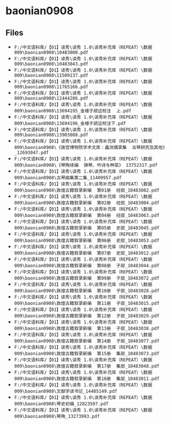 # baonian0908

## Files

- `F:/中文语料库/【01】读秀\读秀 1.0\读秀补充库（REPEAT）\数据009\baonian0908\10483000.pdf`
- `F:/中文语料库/【01】读秀\读秀 1.0\读秀补充库（REPEAT）\数据009\baonian0908\10483043.pdf`
- `F:/中文语料库/【01】读秀\读秀 1.0\读秀补充库（REPEAT）\数据009\baonian0908\11509137.pdf`
- `F:/中文语料库/【01】读秀\读秀 1.0\读秀补充库（REPEAT）\数据009\baonian0908\11765166.pdf`
- `F:/中文语料库/【01】读秀\读秀 1.0\读秀补充库（REPEAT）\数据009\baonian0908\12444286.pdf`
- `F:/中文语料库/【01】读秀\读秀 1.0\读秀补充库（REPEAT）\数据009\baonian0908\13694195_金楼子疏证校注  上.pdf`
- `F:/中文语料库/【01】读秀\读秀 1.0\读秀补充库（REPEAT）\数据009\baonian0908\13694196_金楼子疏证校注下.pdf`
- `F:/中文语料库/【01】读秀\读秀 1.0\读秀补充库（REPEAT）\数据009\baonian0908\13903088.pdf`
- `F:/中文语料库/【01】读秀\读秀 1.0\读秀补充库（REPEAT）\数据009\baonian0908\《故宫博物院学术文库：蠡测偶录集  古琴研究及其他》_12693047.pdf`
- `F:/中文语料库/【01】读秀\读秀 1.0\读秀补充库（REPEAT）\数据009\baonian0908\《琴殉续编  弹琴、吟诗与种菜》 13752317.pdf`
- `F:/中文语料库/【01】读秀\读秀 1.0\读秀补充库（REPEAT）\数据009\baonian0908\古琴曲集第二集_11409957.pdf`
- `F:/中文语料库/【01】读秀\读秀 1.0\读秀补充库（REPEAT）\数据009\baonian0908\敦煌古籍叙录新编  第01册  经部_10483082.pdf`
- `F:/中文语料库/【01】读秀\读秀 1.0\读秀补充库（REPEAT）\数据009\baonian0908\敦煌古籍叙录新编  第02册  经部_10483004.pdf`
- `F:/中文语料库/【01】读秀\读秀 1.0\读秀补充库（REPEAT）\数据009\baonian0908\敦煌古籍叙录新编  第04册  经部_10483063.pdf`
- `F:/中文语料库/【01】读秀\读秀 1.0\读秀补充库（REPEAT）\数据009\baonian0908\敦煌古籍叙录新编  第05册  史部_10483045.pdf`
- `F:/中文语料库/【01】读秀\读秀 1.0\读秀补充库（REPEAT）\数据009\baonian0908\敦煌古籍叙录新编  第06册  史部_10483053.pdf`
- `F:/中文语料库/【01】读秀\读秀 1.0\读秀补充库（REPEAT）\数据009\baonian0908\敦煌古籍叙录新编  第07册  史部_10483012.pdf`
- `F:/中文语料库/【01】读秀\读秀 1.0\读秀补充库（REPEAT）\数据009\baonian0908\敦煌古籍叙录新编  第08册  子部_10483044.pdf`
- `F:/中文语料库/【01】读秀\读秀 1.0\读秀补充库（REPEAT）\数据009\baonian0908\敦煌古籍叙录新编  第09册  子部_10483072.pdf`
- `F:/中文语料库/【01】读秀\读秀 1.0\读秀补充库（REPEAT）\数据009\baonian0908\敦煌古籍叙录新编  第10册  子部_10483028.pdf`
- `F:/中文语料库/【01】读秀\读秀 1.0\读秀补充库（REPEAT）\数据009\baonian0908\敦煌古籍叙录新编  第11册  子部_10483015.pdf`
- `F:/中文语料库/【01】读秀\读秀 1.0\读秀补充库（REPEAT）\数据009\baonian0908\敦煌古籍叙录新编  第12册  子部_10483029.pdf`
- `F:/中文语料库/【01】读秀\读秀 1.0\读秀补充库（REPEAT）\数据009\baonian0908\敦煌古籍叙录新编  第13册  子部_10483038.pdf`
- `F:/中文语料库/【01】读秀\读秀 1.0\读秀补充库（REPEAT）\数据009\baonian0908\敦煌古籍叙录新编  第14册  子部_10483077.pdf`
- `F:/中文语料库/【01】读秀\读秀 1.0\读秀补充库（REPEAT）\数据009\baonian0908\敦煌古籍叙录新编  第15册  集部_10483073.pdf`
- `F:/中文语料库/【01】读秀\读秀 1.0\读秀补充库（REPEAT）\数据009\baonian0908\敦煌古籍叙录新编  第17册  集部_10483048.pdf`
- `F:/中文语料库/【01】读秀\读秀 1.0\读秀补充库（REPEAT）\数据009\baonian0908\敦煌古籍叙录新编  第18册  集部_10483011.pdf`
- `F:/中文语料库/【01】读秀\读秀 1.0\读秀补充库（REPEAT）\数据009\baonian0908\文献学读书记_14485149.pdf`
- `F:/中文语料库/【01】读秀\读秀 1.0\读秀补充库（REPEAT）\数据009\baonian0908\琴史初编_12823507.pdf`
- `F:/中文语料库/【01】读秀\读秀 1.0\读秀补充库（REPEAT）\数据009\baonian0908\琴殉_13273993.pdf`
